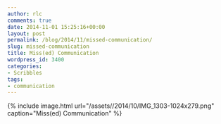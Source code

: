```yaml
---
author: rlc
comments: true
date: 2014-11-01 15:25:16+00:00
layout: post
permalink: /blog/2014/11/missed-communication/
slug: missed-communication
title: Miss(ed) Communication
wordpress_id: 3400
categories:
- Scribbles
tags:
- communication
---
```


{% include image.html url="/assets//2014/10/IMG_1303-1024x279.png" caption="Miss(ed) Communication" %}

